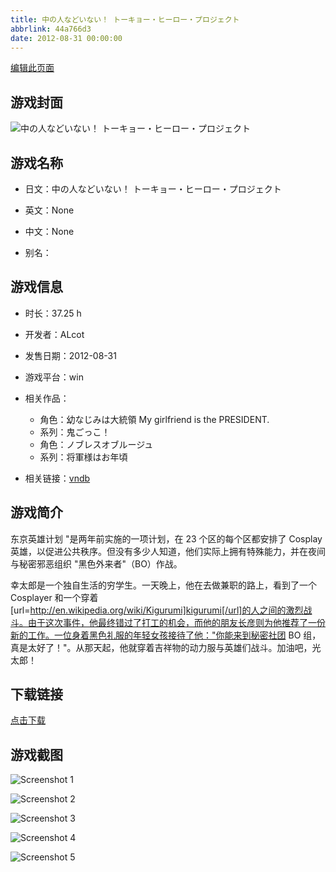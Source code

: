 ```yaml
---
title: 中の人などいない！ トーキョー・ヒーロー・プロジェクト
abbrlink: 44a766d3
date: 2012-08-31 00:00:00
---
```

[编辑此页面](https://github.com/ACG-3/ADV3-source/blob/main/source/_posts/games/%E4%B8%AD%E3%81%AE%E4%BA%BA%E3%81%AA%E3%81%A9%E3%81%84%E3%81%AA%E3%81%84%EF%BC%81%20%E3%83%88%E3%83%BC%E3%82%AD%E3%83%A7%E3%83%BC%E3%83%BB%E3%83%92%E3%83%BC%E3%83%AD%E3%83%BC%E3%83%BB%E3%83%97%E3%83%AD%E3%82%B8%E3%82%A7%E3%82%AF%E3%83%88.md)

## 游戏封面

![中の人などいない！ トーキョー・ヒーロー・プロジェクト](https%3A//pan.timero.xyz/onedrive/img_lib_001/%E4%B8%AD%E3%81%AE%E4%BA%BA%E3%81%AA%E3%81%A9%E3%81%84%E3%81%AA%E3%81%84%EF%BC%81%20%E3%83%88%E3%83%BC%E3%82%AD%E3%83%A7%E3%83%BC%E3%83%BB%E3%83%92%E3%83%BC%E3%83%AD%E3%83%BC%E3%83%BB%E3%83%97%E3%83%AD%E3%82%B8%E3%82%A7%E3%82%AF%E3%83%88_cover.avif)


## 游戏名称

- 日文：中の人などいない！ トーキョー・ヒーロー・プロジェクト
- 英文：None
- 中文：None

- 别名：


## 游戏信息

- 时长：37.25 h
- 开发者：ALcot
- 发售日期：2012-08-31
- 游戏平台：win
- 相关作品：
   - 角色：幼なじみは大統領 My girlfriend is the PRESIDENT.
   - 系列：鬼ごっこ！
   - 角色：ノブレスオブルージュ
   - 系列：将軍様はお年頃

- 相关链接：[vndb](https://vndb.org/v10237)


## 游戏简介

东京英雄计划 "是两年前实施的一项计划，在 23 个区的每个区都安排了 Cosplay 英雄，以促进公共秩序。但没有多少人知道，他们实际上拥有特殊能力，并在夜间与秘密邪恶组织 "黑色外来者"（BO）作战。

幸太郎是一个独自生活的穷学生。一天晚上，他在去做兼职的路上，看到了一个 Cosplayer 和一个穿着[url=http://en.wikipedia.org/wiki/Kigurumi]kigurumi[/url]的人之间的激烈战斗。由于这次事件，他最终错过了打工的机会，而他的朋友长彦则为他推荐了一份新的工作。一位身着黑色礼服的年轻女孩接待了他："你能来到秘密社团 BO 组，真是太好了！"。从那天起，他就穿着吉祥物的动力服与英雄们战斗。加油吧，光太郎！




## 下载链接

[点击下载](https://pan.timero.xyz/onedrive/adv_lib_001/%E4%B8%AD%E3%81%AE%E4%BA%BA%E3%81%AA%E3%81%A9%E3%81%84%E3%81%AA%E3%81%84%EF%BC%81%20%E3%83%88%E3%83%BC%E3%82%AD%E3%83%A7%E3%83%BC%E3%83%BB%E3%83%92%E3%83%BC%E3%83%AD%E3%83%BC%E3%83%BB%E3%83%97%E3%83%AD%E3%82%B8%E3%82%A7%E3%82%AF%E3%83%88)


## 游戏截图


![Screenshot 1](https%3A//pan.timero.xyz/onedrive/img_lib_001/%E4%B8%AD%E3%81%AE%E4%BA%BA%E3%81%AA%E3%81%A9%E3%81%84%E3%81%AA%E3%81%84%EF%BC%81%20%E3%83%88%E3%83%BC%E3%82%AD%E3%83%A7%E3%83%BC%E3%83%BB%E3%83%92%E3%83%BC%E3%83%AD%E3%83%BC%E3%83%BB%E3%83%97%E3%83%AD%E3%82%B8%E3%82%A7%E3%82%AF%E3%83%88_Screenshot_1.avif)

![Screenshot 2](https%3A//pan.timero.xyz/onedrive/img_lib_001/%E4%B8%AD%E3%81%AE%E4%BA%BA%E3%81%AA%E3%81%A9%E3%81%84%E3%81%AA%E3%81%84%EF%BC%81%20%E3%83%88%E3%83%BC%E3%82%AD%E3%83%A7%E3%83%BC%E3%83%BB%E3%83%92%E3%83%BC%E3%83%AD%E3%83%BC%E3%83%BB%E3%83%97%E3%83%AD%E3%82%B8%E3%82%A7%E3%82%AF%E3%83%88_Screenshot_2.avif)

![Screenshot 3](https%3A//pan.timero.xyz/onedrive/img_lib_001/%E4%B8%AD%E3%81%AE%E4%BA%BA%E3%81%AA%E3%81%A9%E3%81%84%E3%81%AA%E3%81%84%EF%BC%81%20%E3%83%88%E3%83%BC%E3%82%AD%E3%83%A7%E3%83%BC%E3%83%BB%E3%83%92%E3%83%BC%E3%83%AD%E3%83%BC%E3%83%BB%E3%83%97%E3%83%AD%E3%82%B8%E3%82%A7%E3%82%AF%E3%83%88_Screenshot_3.avif)

![Screenshot 4](https%3A//pan.timero.xyz/onedrive/img_lib_001/%E4%B8%AD%E3%81%AE%E4%BA%BA%E3%81%AA%E3%81%A9%E3%81%84%E3%81%AA%E3%81%84%EF%BC%81%20%E3%83%88%E3%83%BC%E3%82%AD%E3%83%A7%E3%83%BC%E3%83%BB%E3%83%92%E3%83%BC%E3%83%AD%E3%83%BC%E3%83%BB%E3%83%97%E3%83%AD%E3%82%B8%E3%82%A7%E3%82%AF%E3%83%88_Screenshot_4.avif)

![Screenshot 5](https%3A//pan.timero.xyz/onedrive/img_lib_001/%E4%B8%AD%E3%81%AE%E4%BA%BA%E3%81%AA%E3%81%A9%E3%81%84%E3%81%AA%E3%81%84%EF%BC%81%20%E3%83%88%E3%83%BC%E3%82%AD%E3%83%A7%E3%83%BC%E3%83%BB%E3%83%92%E3%83%BC%E3%83%AD%E3%83%BC%E3%83%BB%E3%83%97%E3%83%AD%E3%82%B8%E3%82%A7%E3%82%AF%E3%83%88_Screenshot_5.avif)

